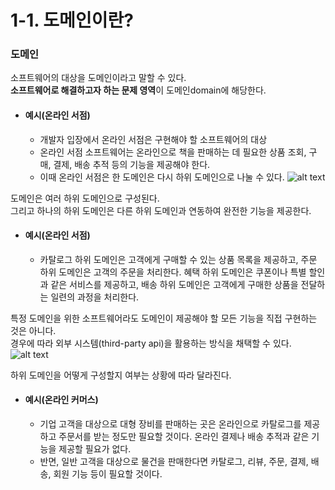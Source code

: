 # 1-1. 도메인이란?

### 도메인
소프트웨어의 대상을 도메인이라고 말할 수 있다.   
**소프트웨어로 해결하고자 하는 문제 영역**이 도메인domain에 해당한다.

- #### 예시(온라인 서점)
    - 개발자 입장에서 온라인 서점은 구현해야 할 소프트웨어의 대상 
    - 온라인 서점 소프트웨어는 온라인으로 책을 판매하는 데 필요한 상품 조회, 구매, 결제, 배송 추적 등의 기능을 제공해야 한다. 
    - 이때 온라인 서점은 한 도메인은 다시 하위 도메인으로 나눌 수 있다. 
![alt text](image/image_1-1.png)

도메인은 여러 하위 도메인으로 구성된다.  
그리고 하나의 하위 도메인은 다른 하위 도메인과 연동하여 완전한 기능을 제공한다. 

- #### 예시(온라인 서점)
    - 카탈로그 하위 도메인은 고객에게 구매할 수 있는 상품 목록을 제공하고, 주문 하위 도메인은 고객의 주문을 처리한다. 혜택 하위 도메인은 쿠폰이나 특별 할인과 같은 서비스를 제공하고, 배송 하위 도메인은 고객에게 구매한 상품을 전달하는 일련의 과정을 처리한다. 

특정 도메인을 위한 소프트웨어라도 도메인이 제공해야 할 모든 기능을 직접 구현하는 것은 아니다.  
경우에 따라 외부 시스템(third-party api)을 활용하는 방식을 채택할 수 있다. 
![alt text](image/image_1-2.png)  

하위 도메인을 어떻게 구성할지 여부는 상황에 따라 달라진다. 

- #### 예시(온라인 커머스)
    - 기업 고객을 대상으로 대형 장비를 판매하는 곳은 온라인으로 카탈로그를 제공하고 주문서를 받는 정도만 필요할 것이다. 온라인 결제나 배송 추적과 같은 기능을 제공할 필요가 없다.
    - 반면, 일반 고객을 대상으로 물건을 판매한다면 카탈로그, 리뷰, 주문, 결제, 배송, 회원 기능 등이 필요할 것이다.